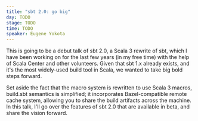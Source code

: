```yaml
---
title: "sbt 2.0: go big"
day: TODO
stage: TODO
time: TODO
speaker: Eugene Yokota
---
```


This is going to be a debut talk of sbt 2.0, a Scala 3 rewrite of sbt, which I have been working on for the last few years (in my free time) with the help of Scala Center and other volunteers. Given that sbt 1.x already exists, and it's the most widely-used build tool in Scala, we wanted to take big bold steps forward.

Set aside the fact that the macro system is rewritten to use Scala 3 macros, build.sbt semantics is simplified; it incorporates Bazel-compatible remote cache system, allowing you to share the build artifacts across the machine. In this talk, I'll go over the features of sbt 2.0 that are available in beta, and share the vision forward.
    